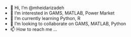 - 👋 Hi, I’m @mheidarizadeh
- 👀 I’m interested in GAMS, MATLAB, Power Market
- 🌱 I’m currently learning Python, R
- 💞️ I’m looking to collaborate on GAMS, MATLAB, Python
- 📫 How to reach me ...

<!---
mheidarizadeh/mheidarizadeh is a ✨ special ✨ repository because its `README.md` (this file) appears on your GitHub profile.
You can click the Preview link to take a look at your changes.
--->

